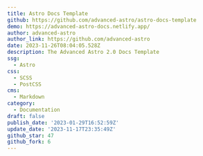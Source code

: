 ```yaml
---
title: Astro Docs Template
github: https://github.com/advanced-astro/astro-docs-template
demo: https://advanced-astro-docs.netlify.app/
author: advanced-astro
author_link: https://github.com/advanced-astro
date: 2023-11-26T08:04:05.528Z
description: The Advanced Astro 2.0 Docs Template
ssg:
  - Astro
css:
  - SCSS
  - PostCSS
cms:
  - Markdown
category:
  - Documentation
draft: false
publish_date: '2023-01-29T16:52:59Z'
update_date: '2023-11-17T23:35:49Z'
github_star: 47
github_fork: 6
---
```

